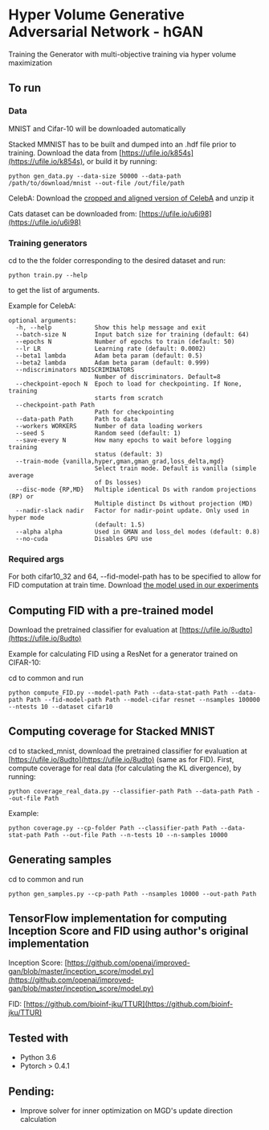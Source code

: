 # Hyper Volume Generative Adversarial Network - hGAN

Training the Generator with multi-objective training via hyper volume maximization

## To run

### Data

MNIST and Cifar-10 will be downloaded automatically

Stacked MMNIST has to be built and dumped into an .hdf file prior to training. Download the data from [https://ufile.io/k854s](https://ufile.io/k854s), or build it by running:

```
python gen_data.py --data-size 50000 --data-path /path/to/download/mnist --out-file /out/file/path
```

CelebA: Download the [cropped and aligned version of CelebA](http://mmlab.ie.cuhk.edu.hk/projects/CelebA.html) and unzip it

Cats dataset can be downloaded from: [https://ufile.io/u6i98](https://ufile.io/u6i98)



### Training generators

cd to the the folder corresponding to the desired dataset and run:

```
python train.py --help
```

to get the list of arguments.

Example for CelebA:

```
optional arguments:
  -h, --help            Show this help message and exit
  --batch-size N        Input batch size for training (default: 64)
  --epochs N            Number of epochs to train (default: 50)
  --lr LR               Learning rate (default: 0.0002)
  --beta1 lambda        Adam beta param (default: 0.5)
  --beta2 lambda        Adam beta param (default: 0.999)
  --ndiscriminators NDISCRIMINATORS
                        Number of discriminators. Default=8
  --checkpoint-epoch N  Epoch to load for checkpointing. If None, training
                        starts from scratch
  --checkpoint-path Path
                        Path for checkpointing
  --data-path Path      Path to data
  --workers WORKERS     Number of data loading workers
  --seed S              Random seed (default: 1)
  --save-every N        How many epochs to wait before logging training
                        status (default: 3)
  --train-mode {vanilla,hyper,gman,gman_grad,loss_delta,mgd}
                        Select train mode. Default is vanilla (simple average
                        of Ds losses)
  --disc-mode {RP,MD}   Multiple identical Ds with random projections (RP) or
                        Multiple distinct Ds without projection (MD)
  --nadir-slack nadir   Factor for nadir-point update. Only used in hyper mode
                        (default: 1.5)
  --alpha alpha         Used in GMAN and loss_del modes (default: 0.8)
  --no-cuda             Disables GPU use
```

### Required args

For both cifar10_32 and 64, --fid-model-path has to be specified to allow for FID computation at train time. Download [the model used in our experiments](https://ufile.io/5ky3g)


## Computing FID with a pre-trained model 

Download the pretrained classifier for evaluation at [https://ufile.io/8udto](https://ufile.io/8udto) 
 
Example for calculating FID using a ResNet for a generator trained on CIFAR-10:
 
cd to common and run

```
python compute_FID.py --model-path Path --data-stat-path Path --data-path Path --fid-model-path Path --model-cifar resnet --nsamples 100000 --ntests 10 --dataset cifar10
```

## Computing coverage for Stacked MNIST


cd to stacked_mnist, download the pretrained classifier for evaluation at [https://ufile.io/8udto](https://ufile.io/8udto) (same as for FID). 
First, compute coverage for real data (for calculating the KL divergence), by running:

```
python coverage_real_data.py --classifier-path Path --data-path Path --out-file Path
```

Example:

```
python coverage.py --cp-folder Path --classifier-path Path --data-stat-path Path --out-file Path --n-tests 10 --n-samples 10000
```

## Generating samples

cd to common and run

```
python gen_samples.py --cp-path Path --nsamples 10000 --out-path Path
```

## TensorFlow implementation for computing Inception Score and FID using author's original implementation

Inception Score: [https://github.com/openai/improved-gan/blob/master/inception_score/model.py](https://github.com/openai/improved-gan/blob/master/inception_score/model.py)

FID: [https://github.com/bioinf-jku/TTUR](https://github.com/bioinf-jku/TTUR)

## Tested with

- Python 3.6
- Pytorch > 0.4.1

## Pending:
- Improve solver for inner optimization on MGD's update direction calculation

